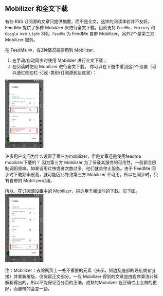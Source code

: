 ## Mobilizer 和全文下载
有些 RSS 订阅源的文章只提供摘要，而不是全文，这样的阅读体验并不友好。FeedMe 提供了多种 Mobilizer 来进行全文下载。目前支持 `FeedMe`，`Mercury` 和 `Google Web Light` 3种。`FeedMe` 为 FeedMe 自带 Mobilizer，另外2个是第三方 Mobilizer 服务。

在 FeedMe 中，有2种情况需要用到 Mobilizer。 
1. 在手动/自动同步时使用 Mobilizer 进行全文下载；
2. 在阅读时使用 Mobilizer 进行全文下载。
你可以在下图中看到这2个设置（可以通过侧边栏-订阅-类别/订阅源到达这里）：
<img src="https://github.com/seazon/FeedMe/blob/master/doc/en/imgs/mobilizer_1.png" width="25%" height="25%" />

许多用户询问为什么设置了第三方mobilizer，但是文章还是使用feedme mobilizer下载的？
因为第三方 Mobilizer 为了保证其服务的可用性，一般都会限制调用频率。如果调用过快或者次数过多，他们就会停止服务。由于 FeedMe 同步时下载频率很高，就可能因此导致第三方 Mobilizer 不可用。所以在同步时，只有自带的 Mobilizer可用。

所以，在订阅源设置中的 Mobilizer，只适用于阅读时的下载。见下图。
<img src="https://github.com/seazon/FeedMe/blob/master/doc/en/imgs/mobilizer_2.png" width="25%" height="25%" />

注：Mobilizer：去除网页上一些不重要的元素（头部，侧边及底部的导航或者链接）并重新排版，仅保留正文部分。一般 Mobilizer 得到的文章是由程序算法计算解析得出的，所以不能保证百分百的正确。成熟的Mobilizer 在正确性上会做的更好，而自带的会差一些。
